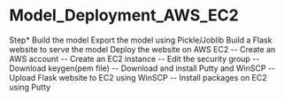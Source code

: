 # Model_Deployment_AWS_EC2
Step*
Build the model
Export the model using Pickle/Joblib
Build a Flask website to serve the model
Deploy the website on AWS EC2
-- Create an AWS account
-- Create an EC2 instance
-- Edit the security group
-- Download keygen(pem file)
-- Download and install Putty and WinSCP
-- Upload Flask website to EC2 using WinSCP
-- Install packages on EC2 using Putty
